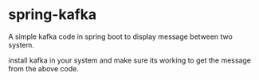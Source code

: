 # spring-kafka
A simple kafka code in spring boot to display message between two system.

install kafka in your system and make sure its working to get the message from the above code.
